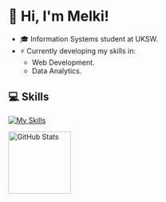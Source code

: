 <h1>👋 Hi, I'm Melki!</h1>

- 🎓 Information Systems student at UKSW.
- ⚡ Currently developing my skills in:
  - Web Development.
  - Data Analytics.

<h2>💻 Skills</h2>

[![My Skills](https://skillicons.dev/icons?i=js,py,mysql,react,ps,ai,premiere&theme=dark)](https://skillicons.dev)

  <img src="https://github-readme-stats.vercel.app/api?username=pxmelki&show_icons=true&hide=prs,issues,contribs&theme=blue_navy" alt="GitHub Stats" height="125"/>
